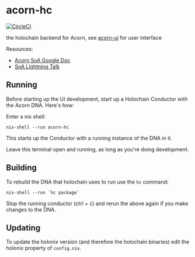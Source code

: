 # acorn-hc
[![CircleCI](https://circleci.com/gh/h-be/acorn-hc.svg?style=svg)](https://circleci.com/gh/h-be/acorn-hc)

the holochain backend for Acorn, see [acorn-ui](https://github.com/h-be/acorn-ui) for user interface

Resources:
* [Acorn SoA Google Doc](https://docs.google.com/document/d/1VTne9BmrQgAgUV873pVm1yP2l--IMEGawfqnf5tpBaQ)
* [SoA Lightning Talk](https://www.youtube.com/embed/-z47R9wN5SQ?start=53&end=650&autoplay=1)

## Running

Before starting up the UI development, start up a Holochain Conductor with the Acorn DNA. Here's how:

Enter a nix shell:
```
nix-shell --run acorn-hc
```
This starts up the Conductor with a running instance of the DNA in it.

Leave this terminal open and running, as long as you're doing development.

## Building

To rebuild the DNA that holochain uses to run use the `hc` command:

```
nix-shell --run `hc package`
```

Stop the running conductor (ctrl + c) and rerun the above again if you make changes to the DNA.

## Updating

To update the holonix version (and therefore the holochain binaries) edit the holonix property of `config.nix`.
